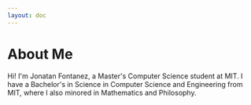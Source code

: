 ```yaml
---
layout: doc
---
```


# About Me

Hi! I'm Jonatan Fontanez, a Master's Computer Science student at MIT. I have a Bachelor's in Science in Computer Science and Engineering from MIT, where I also minored in Mathematics and Philosophy.